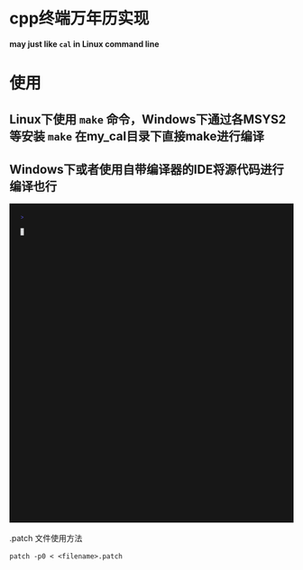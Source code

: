# cpp终端万年历实现
**may just like `cal` in Linux command line**
# 使用
## Linux下使用 `make` 命令，Windows下通过各MSYS2等安装 `make` 在my_cal目录下直接make进行编译
## Windows下或者使用自带编译器的IDE将源代码进行编译也行
![](./cal.gif)

.patch 文件使用方法

```shell
patch -p0 < <filename>.patch
```
